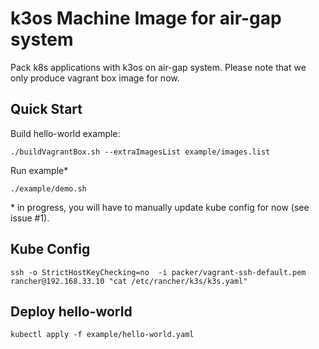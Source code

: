 # k3os Machine Image for air-gap system

Pack k8s applications with k3os on air-gap system. Please note that we only produce vagrant box image for now.

## Quick Start

Build hello-world example:

```
./buildVagrantBox.sh --extraImagesList example/images.list
```
Run example* 

```
./example/demo.sh
```

\* in progress, you will have to manually update kube config for now (see issue #1). 

## Kube Config

```
ssh -o StrictHostKeyChecking=no  -i packer/vagrant-ssh-default.pem rancher@192.168.33.10 "cat /etc/rancher/k3s/k3s.yaml"
```

## Deploy hello-world 
```
kubectl apply -f example/hello-world.yaml
```
